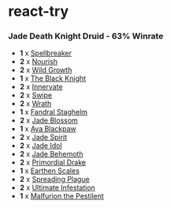 # react-try
### Jade Death Knight Druid - 63% Winrate

* **1** x [Spellbreaker](http://www.hearthpwn.com/cards/42-spellbreaker)
* **2** x [Nourish](http://www.hearthpwn.com/cards/120-nourish)
* **2** x [Wild Growth](http://www.hearthpwn.com/cards/282-wild-growth)
* **1** x [The Black Knight](http://www.hearthpwn.com/cards/396-the-black-knight)
* **2** x [Innervate](http://www.hearthpwn.com/cards/548-innervate)
* **2** x [Swipe](http://www.hearthpwn.com/cards/620-swipe)
* **2** x [Wrath](http://www.hearthpwn.com/cards/633-wrath)
* **1** x [Fandral Staghelm](http://www.hearthpwn.com/cards/35208-fandral-staghelm)
* **2** x [Jade Blossom](http://www.hearthpwn.com/cards/49703-jade-blossom)
* **1** x [Aya Blackpaw](http://www.hearthpwn.com/cards/49706-aya-blackpaw)
* **2** x [Jade Spirit](http://www.hearthpwn.com/cards/49708-jade-spirit)
* **2** x [Jade Idol](http://www.hearthpwn.com/cards/49714-jade-idol)
* **2** x [Jade Behemoth](http://www.hearthpwn.com/cards/49718-jade-behemoth)
* **2** x [Primordial Drake](http://www.hearthpwn.com/cards/55533-primordial-drake)
* **1** x [Earthen Scales](http://www.hearthpwn.com/cards/55548-earthen-scales)
* **2** x [Spreading Plague](http://www.hearthpwn.com/cards/62841-spreading-plague)
* **2** x [Ultimate Infestation](http://www.hearthpwn.com/cards/62879-ultimate-infestation)
* **1** x [Malfurion the Pestilent](http://www.hearthpwn.com/cards/62904-malfurion-the-pestilent)
